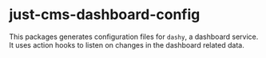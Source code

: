 # just-cms-dashboard-config

This packages generates configuration files for `dashy`, a dashboard service. It uses action hooks to listen on changes
in the dashboard related data.
